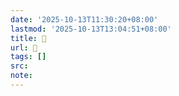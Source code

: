 ```yaml
---
date: '2025-10-13T11:30:20+08:00'
lastmod: '2025-10-13T13:04:51+08:00'
title: 󰥗
url: 󰥗
tags: []
src:
note:
---
```

